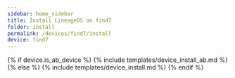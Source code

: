 ```yaml
---
sidebar: home_sidebar
title: Install LineageOS on find7
folder: install
permalink: /devices/find7/install
device: find7
---
```

{% if device.is_ab_device %}
{% include templates/device_install_ab.md %}
{% else %}
{% include templates/device_install.md %}
{% endif %}
